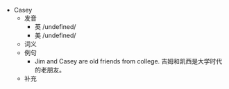 - Casey
  - 发音
    - 英 /undefined/
    - 美 /undefined/
  - 词义
  - 例句
    - Jim and Casey are old friends from college. 吉姆和凯西是大学时代的老朋友。
  - 补充